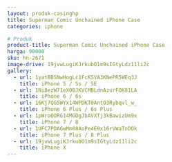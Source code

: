 ```yaml
---
layout: produk-casinghp
title: Superman Comic Unchained iPhone Case
categories: iphone

# Produk
product-title: Superman Comic Unchained iPhone Case
harga: 90000
sku: hn-2671
image-drive: 19jvwLugiKJrkubO1m9sIGtyLdz11li2c
gallery:
  - url: 1yatBBSNwHogLc1FcKSVA3KNePR5WEq3J
    title: iPhone 5 / 5s / SE
  - url: 1Ni8ezW71eXOBJKVCMBLdnAzurFOK81LA
    title: iPhone 6 / 6s
  - url: 16Kj7QG5WYx14WPDKT0AntO3Rybqvl_w_
    title: iPhone 6 Plus / 6s Plus
  - url: 1pWroOORG14MGDgJbAVXTj3kBawizUm9x
    title: iPhone 7 / 8
  - url: 1UFC7PDA6wMm08AoPe4E0x16rVWaTnDDk
    title: iPhone 7 Plus / 8 Plus
  - url: 19jvwLugiKJrkubO1m9sIGtyLdz11li2c
    title: iPhone X
---
```

